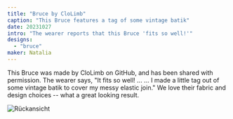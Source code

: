 ```yaml
---
title: "Bruce by CloLimb"
caption: "This Bruce features a tag of some vintage batik"
date: 20231027
intro: "The wearer reports that this Bruce 'fits so well!'"
designs:
  - "bruce"
maker: Natalia
---
```



This Bruce was made by CloLimb on GitHub, and has been shared with permission. The wearer says, "It fits so well! ... ... I made a little tag out of some vintage batik to cover my messy elastic join." We love their fabric and design choices -- what a great looking result.

![Rückansicht](https://imagedelivery.net/ouSuR9yY1bHt-fuAokSA5Q/showcase-bruce-by-clolimb-1/public "Rückansicht")

